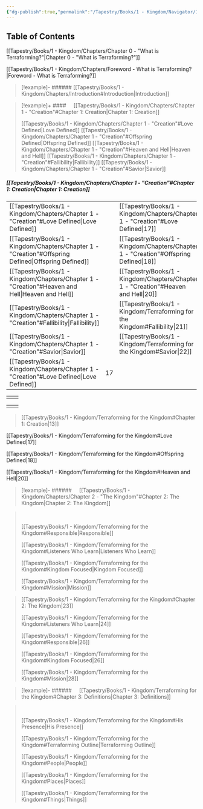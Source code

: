 ```yaml
---
{"dg-publish":true,"permalink":"/Tapestry/Books/1 - Kingdom/Navigator/1 - TESTER TOC/","tags":["book/terraforming/kingdom"],"dgHomeLink":true,"dgEnableSearch":true}
---
```



## Table of Contents


[[Tapestry/Books/1 - Kingdom/Chapters/Chapter 0 - "What is Terraforming?"\|Chapter 0 - "What is Terraforming?"]]

[[Tapestry/Books/1 - Kingdom/Chapters/Foreword - What is Terraforming?\|Foreword - What is Terraforming?]]

>[!example]- ###### [[Tapestry/Books/1 - Kingdom/Chapters/Introduction#Introduction\|Introduction]]

>[!example]+ ####     [[Tapestry/Books/1 - Kingdom/Chapters/Chapter 1 - "Creation"#Chapter 1: Creation\|Chapter 1: Creation]]
>
>
>[[Tapestry/Books/1 - Kingdom/Chapters/Chapter 1 - "Creation"#Love Defined\|Love Defined]]
>[[Tapestry/Books/1 - Kingdom/Chapters/Chapter 1 - "Creation"#Offspring Defined\|Offspring Defined]]
>[[Tapestry/Books/1 - Kingdom/Chapters/Chapter 1 - "Creation"#Heaven and Hell\|Heaven and Hell]]
>[[Tapestry/Books/1 - Kingdom/Chapters/Chapter 1 - "Creation"#Fallibility\|Fallibility]]
>[[Tapestry/Books/1 - Kingdom/Chapters/Chapter 1 - "Creation"#Savior\|Savior]]

##### [[Tapestry/Books/1 - Kingdom/Chapters/Chapter 1 - "Creation"#Chapter 1: Creation\|Chapter 1: Creation]]


|                                                                 |     |                                                  |
| --------------------------------------------------------------- | --- | ------------------------------------------------ |
| [[Tapestry/Books/1 - Kingdom/Chapters/Chapter 1 - "Creation"#Love Defined\|Love Defined]]           |     | [[Tapestry/Books/1 - Kingdom/Chapters/Chapter 1 - "Creation"#Love Defined\|17]]      |
| [[Tapestry/Books/1 - Kingdom/Chapters/Chapter 1 - "Creation"#Offspring Defined\|Offspring Defined]] |     | [[Tapestry/Books/1 - Kingdom/Chapters/Chapter 1 - "Creation"#Offspring Defined\|18]] |
| [[Tapestry/Books/1 - Kingdom/Chapters/Chapter 1 - "Creation"#Heaven and Hell\|Heaven and Hell]]     |     | [[Tapestry/Books/1 - Kingdom/Chapters/Chapter 1 - "Creation"#Heaven and Hell\|20]]   |
| [[Tapestry/Books/1 - Kingdom/Chapters/Chapter 1 - "Creation"#Fallibility\|Fallibility]]             |     | [[Tapestry/Books/1 - Kingdom/Terraforming for the Kingdom#Fallibility\|21]] |
| [[Tapestry/Books/1 - Kingdom/Chapters/Chapter 1 - "Creation"#Savior\|Savior]]                       |     | [[Tapestry/Books/1 - Kingdom/Terraforming for the Kingdom#Savior\|22]]      |
[[Tapestry/Books/1 - Kingdom/Chapters/Chapter 1 - "Creation"#Love Defined\|Love Defined]]    |    17

|     |     |
| --- | --- |
|     |     |

|     |     |
| --- | --- |
|     |     |


>
>
>
>
>
>
>
>[[Tapestry/Books/1 - Kingdom/Terraforming for the Kingdom#Chapter 1: Creation\|13]]

[[Tapestry/Books/1 - Kingdom/Terraforming for the Kingdom#Love Defined\|17]]
>
[[Tapestry/Books/1 - Kingdom/Terraforming for the Kingdom#Offspring Defined\|18]]
>
[[Tapestry/Books/1 - Kingdom/Terraforming for the Kingdom#Heaven and Hell\|20]]
>
>



>[!example]- ######     [[Tapestry/Books/1 - Kingdom/Chapters/Chapter 2 - "The Kingdom"#Chapter 2: The Kingdom\|Chapter 2: The Kingdom]]
>

> &nbsp;
>
>[[Tapestry/Books/1 - Kingdom/Terraforming for the Kingdom#Responsible\|Responsible]]
>
>[[Tapestry/Books/1 - Kingdom/Terraforming for the Kingdom#Listeners Who Learn\|Listeners Who Learn]]
>
>[[Tapestry/Books/1 - Kingdom/Terraforming for the Kingdom#Kingdom Focused\|Kingdom Focused]]
>
>[[Tapestry/Books/1 - Kingdom/Terraforming for the Kingdom#Mission\|Mission]]
>
>

>
>[[Tapestry/Books/1 - Kingdom/Terraforming for the Kingdom#Chapter 2: The Kingdom\|23]]
>
>[[Tapestry/Books/1 - Kingdom/Terraforming for the Kingdom#Listeners Who Learn\|24]]
>
>[[Tapestry/Books/1 - Kingdom/Terraforming for the Kingdom#Responsible\|26]]
>
>[[Tapestry/Books/1 - Kingdom/Terraforming for the Kingdom#Kingdom Focused\|26]]
>
>[[Tapestry/Books/1 - Kingdom/Terraforming for the Kingdom#Mission\|28]]


>[!example]- ######     [[Tapestry/Books/1 - Kingdom/Terraforming for the Kingdom#Chapter 3: Definitions\|Chapter 3: Definitions]]
>

> &nbsp;
>
>[[Tapestry/Books/1 - Kingdom/Terraforming for the Kingdom#His Presence\|His Presence]]
>
>[[Tapestry/Books/1 - Kingdom/Terraforming for the Kingdom#Terraforming Outline\|Terraforming Outline]]
>
>[[Tapestry/Books/1 - Kingdom/Terraforming for the Kingdom#People\|People]]
>
>[[Tapestry/Books/1 - Kingdom/Terraforming for the Kingdom#Places\|Places]]
>
>[[Tapestry/Books/1 - Kingdom/Terraforming for the Kingdom#Things\|Things]]
>